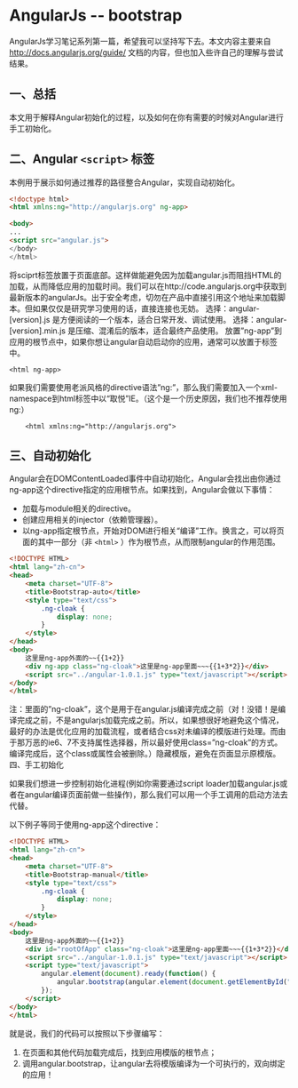 # AngularJs -- bootstrap

AngularJs学习笔记系列第一篇，希望我可以坚持写下去。本文内容主要来自 http://docs.angularjs.org/guide/ 文档的内容，但也加入些许自己的理解与尝试结果。

## 一、总括

本文用于解释Angular初始化的过程，以及如何在你有需要的时候对Angular进行手工初始化。

## 二、Angular `<script>` 标签

本例用于展示如何通过推荐的路径整合Angular，实现自动初始化。

``` HTML
<!doctype html>
<html xmlns:ng="http://angularjs.org" ng-app>
    
<body>
...
<script src="angular.js">
</body>
</html>

 ```

将sciprt标签放置于页面底部。这样做能避免因为加载angular.js而阻挡HTML的加载，从而降低应用的加载时间。我们可以在http://code.angularjs.org中获取到最新版本的angularJs。出于安全考虑，切勿在产品中直接引用这个地址来加载脚本。但如果仅仅是研究学习使用的话，直接连接也无妨。
选择：angular-[version].js 是方便阅读的一个版本，适合日常开发、调试使用。
选择：angular-[version].min.js 是压缩、混淆后的版本，适合最终产品使用。
放置”ng-app”到应用的根节点中，如果你想让angular自动启动你的应用，通常可以放置于<html>标签中。
```
<html ng-app>
```
如果我们需要使用老派风格的directive语法”ng:”，那么我们需要加入一个xml-namespace到html标签中以“取悦”IE。（这个是一个历史原因，我们也不推荐使用ng:）

``` 
    <html xmlns:ng="http://angularjs.org"> 
```

## 三、自动初始化

Angular会在DOMContentLoaded事件中自动初始化，Angular会找出由你通过ng-app这个directive指定的应用根节点。如果找到，Angular会做以下事情：

* 加载与module相关的directive。
* 创建应用相关的injector（依赖管理器）。
* 以ng-app指定根节点，开始对DOM进行相关“编译”工作。换言之，可以将页面的其中一部分（非 `<html>` ）作为根节点，从而限制angular的作用范围。

``` html
<!DOCTYPE HTML>
<html lang="zh-cn">
<head>
    <meta charset="UTF-8">
    <title>Bootstrap-auto</title>
    <style type="text/css">
        .ng-cloak {
            display: none;
        }
    </style>
</head>
<body>
    这里是ng-app外面的~~{{1+2}}
    <div ng-app class="ng-cloak">这里是ng-app里面~~~{{1+3*2}}</div>
    <script src="../angular-1.0.1.js" type="text/javascript"></script>
</body>
</html>
```

注：里面的”ng-cloak”，这个是用于在angular.js编译完成之前（对！没错！是编译完成之前，不是angularjs加载完成之前。所以，如果想很好地避免这个情况，最好的办法是优化应用的加载流程，或者结合css对未编译的模版进行处理。而由于那万恶的ie6、7不支持属性选择器，所以最好使用class=”ng-cloak”的方式。编译完成后，这个class或属性会被删除。）隐藏模版，避免在页面显示原模版。
四、手工初始化

如果我们想进一步控制初始化进程(例如你需要通过script loader加载angular.js或者在angular编译页面前做一些操作)，那么我们可以用一个手工调用的启动方法去代替。

以下例子等同于使用ng-app这个directive：
``` html
<!DOCTYPE HTML>
<html lang="zh-cn">
<head>
    <meta charset="UTF-8">
    <title>Bootstrap-manual</title>
    <style type="text/css">
        .ng-cloak {
            display: none;
        }
    </style>
</head>
<body>
    这里是ng-app外面的~~{{1+2}}
    <div id="rootOfApp" class="ng-cloak">这里是ng-app里面~~~{{1+3*2}}</div>
    <script src="../angular-1.0.1.js" type="text/javascript"></script>
    <script type="text/javascript">
        angular.element(document).ready(function() {
            angular.bootstrap(angular.element(document.getElementById("rootOfApp")));
        });
    </script>
</body>
</html>
```
就是说，我们的代码可以按照以下步骤编写：
1. 在页面和其他代码加载完成后，找到应用模版的根节点；
2. 调用angular.bootstrap，让angular去将模版编译为一个可执行的，双向绑定的应用！
